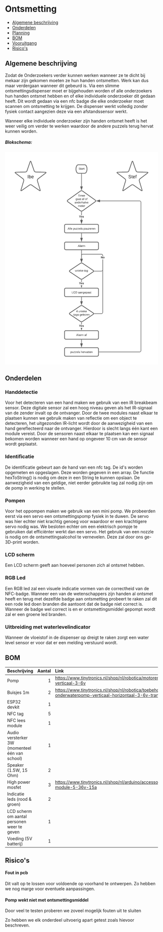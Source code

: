 # Ontsmetting

<!-- no toc -->
- [Algemene beschrijving](#algemene-beschrijving)
- [Onderdelen](#onderdelen)
- [Planning](planning.md)
- [BOM](#BOM)
- [Vooruitgang](vooruitgang.md)
- [Risico's](#risicos)





## Algemene beschrijving

Zodat de Onderzoekers verder kunnen werken wanneer ze te dicht bij mekaar zijn gekomen moeten ze hun handen ontsmetten. Werk kan dus maar verdergaan wanneer dit gebeurd is.
Via een slimme ontsmettingsdispenser moet er bijgehouden worden of alle onderzoekers hun handen ontsmet hebben en of elke individuele onderzoeker dit gedaan heeft. Dit wordt gedaan via een nfc badge die elke onderzoeker moet scannen om ontsmetting te krijgen. De dispenser werkt volledig zonder fysiek contact aangezien deze via een afstandssensor werkt.

Wanneer elke individuele onderzoeker zijn handen ontsmet heeft is het weer veilig om verder te werken waardoor de andere puzzels terug hervat kunnen worden.

##### Blokschema:
![Blokschema](blokschema.png)

## Onderdelen

### Handdetectie

Voor het detecteren van een hand maken we gebruik van een IR breakbeam sensor. Deze digitale sensor zal een hoog niveau geven als het IR-signaal van de zender invalt op de ontvanger. Door de twee modules naast elkaar te plaatsen kunnen we gebruik maken van reflectie om een object te detecteren, het uitgezonden IR-licht wordt door de aanwezigheid van een hand gereflecteerd naar de ontvanger. Hierdoor is slecht langs één kant een module vereist. Door de sensoren naast elkaar te plaatsen kan een signaal bekomen worden wanneer een hand op ongeveer 10 cm van de sensor wordt geplaatst. 

### Identificatie

De identificatie gebeurt aan de hand van een nfc tag. De id's worden opgemeten en opgeslagen. Deze worden gegeven in een array. De functie hexToString() is nodig om deze in een String te kunnen opslaan. De aanwezigheid van een geldige, niet eerder gebruikte tag zal nodig zijn om de pomp in werking te stellen.

### Pompen

Voor het oppompen maken we gebruik van een mini pomp. We probeerden eerst via een servo een ontsmettingspomp fysiek in te duwen. De servo was hier echter niet krachtig genoeg voor waardoor er een krachtigere servo nodig was. We besloten echter om een elektrisch pompje te gebruiken dat efficiënter werkt dan een servo. Het gebruik van een nozzle is nodig om de ontsmettingsalcohol te vernevelen. Deze zal door ons ge-3D-print worden.

### LCD scherm

Een LCD scherm geeft aan hoeveel personen zich al ontsmet hebben. 

### RGB Led

Een RGB led zal een visuele indicatie vormen van de correctheid van de NFC-badge. Wanneer een van de wetenschappers zijn handen al ontsmet heeft en terug met dezelfde badge aan ontsmetting probeert te raken zal dit een rode led doen branden die aantoont dat de badge niet correct is. Wanneer de badge wel correct is en er ontsmettingsmiddel gepompt wordt zal er een groene led branden.

### Uitbreiding met waterlevelindicator 

Wanneer de vloeistof in de dispenser op dreigt te raken zorgt een water level sensor er voor dat er een melding verstuurd wordt.


## BOM

| Beschrijving  | Aantal        | Link |
| :------------- |-------------:| :------------- |
| Pomp     | 1 | https://www.tinytronics.nl/shop/nl/robotica/motoren/motor/onderwaterpomp-verticaal-3-6v |
| Buisjes 1m | 2 | https://www.tinytronics.nl/shop/nl/robotica/toebehoren/waterslang-voor-onderwaterpomp-verticaal-horizontaal-3-6v-transparant-1-meter |
| ESP32 devkit | 1 |  |
| NFC tag      | 5 |  |
| NFC lees module | 1 |  |
| Audio versterker 3W (momenteel één van school) |    1    |  |
| Speaker (1.5W, 15 Ohm) | 2 |  |
| High power mosfet | 3 | https://www.tinytronics.nl/shop/nl/arduino/accessoires/high-power-mosfet-module-5-36v-15a |
| Indicatie leds (rood & groen) | 2 |  |
| LCD scherm om aantal personen weer te geven | 1 |  |
| Voeding (5V batterij) | 1 |  |


## Risico's

#### Fout in pcb

Dit valt op te lossen voor voldoende op voorhand te ontwerpen. Zo hebben we nog marge voor eventuele aanpassingen.

#### Pomp wekt niet met ontsmettingsmiddel

Door veel te testen proberen we zoveel mogelijk fouten uit te sluiten

Zo hebben we elk onderdeel uitvoerig apart getest zoals hievoor beschreven.

